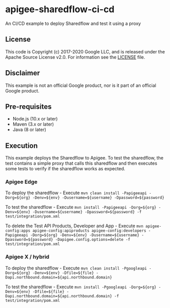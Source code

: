 # apigee-sharedflow-ci-cd

An CI/CD example to deploy Sharedflow and test it using a proxy

## License

This code is Copyright (c) 2017-2020 Google LLC, and is released under the
Apache Source License v2.0. For information see the [LICENSE](LICENSE) file.

## Disclaimer

This example is not an official Google product, nor is it part of an official Google product.

## Pre-requisites

- Node.js (10.x or later)
- Maven (3.x or later)
- Java (8 or later)

## Execution

This example deploys the Sharedflow to Apigee. To test the sharedflow, the test contains a simple proxy that calls this sharedflow and then executes some tests to verify if the sharedflow works as expected.

### Apigee Edge

To deploy the sharedflow 
	- Execute `mvn clean install -Papigeeapi -Dorg=${org} -Denv=${env} -Dusername=${username} -Dpassword=${password}`

To test the sharedflow 
	- Execute `mvn install -Papigeeapi -Dorg=${org} -Denv=${env} -Dusername=${username} -Dpassword=${password} -f test/integration/pom.xml`

To delete the Test API Products, Developer and App
	- Execute `mvn apigee-config:apps apigee-config:apiproducts apigee-config:developers -Papigeeapi -Dorg=${org} -Denv=${env} -Dusername=${username} -Dpassword=${password} -Dapigee.config.options=delete -f test/integration/pom.xml`


### Apigee X / hybrid

To deploy the sharedflow 
	- Execute `mvn clean install -Pgoogleapi -Dorg=${org} -Denv=${env} -Dfile=${file} -Dapi.northbound.domain=${api.northbound.domain}`

To test the sharedflow 
	- Execute `mvn install -Pgoogleapi -Dorg=${org} -Denv=${env} -Dfile=${file} -Dapi.northbound.domain=${api.northbound.domain} -f test/integration/pom.xml`

